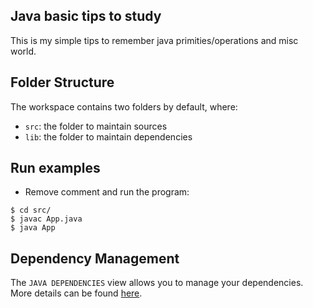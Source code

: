 ## Java basic tips to study

This is my simple tips to remember java primities/operations and misc world.
## Folder Structure

The workspace contains two folders by default, where:

- `src`: the folder to maintain sources
- `lib`: the folder to maintain dependencies

## Run examples
- Remove comment and run the program:

```
$ cd src/
$ javac App.java
$ java App
```

## Dependency Management

The `JAVA DEPENDENCIES` view allows you to manage your dependencies. More details can be found [here](https://github.com/microsoft/vscode-java-pack/blob/master/release-notes/v0.9.0.md#work-with-jar-files-directly).
